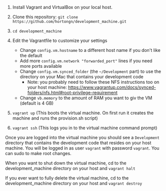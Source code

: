 1. Install Vagrant and VirtualBox on your local host.

1. Clone this repository: `git clone https://github.com/hortongn/development_machine.git`

1. `cd development_machine`

1. Edit the Vagrantfile to customize your settings
   * Change `config.vm.hostname` to a different host name if you don't like the default
   * Add more `config.vm.network "forwarded_port"` lines if you need more ports available
   * Change `config.vm.synced_folder` (the `~/Development` part) to use the directory on your Mac that contains your development code
      * Note: you probably need to follow these NFS instructions too on your host machine: https://www.vagrantup.com/docs/synced-folders/nfs.html#root-privilege-requirement
   * Change `vb.memory` to the amount of RAM you want to giv the VM (default is 4 GB)

1. `vagrant up` (This boots the virtual machine.  On first run it creates the machine and runs the provision.sh script)

1. `vagrant ssh` (This logs you in to the virtual machine command prompt)

Once you are logged into the virtual machine you should see a `Development` directory that contains the development code that resides on your host machine.  You will be logged in as user `vagrant` with password `vagrant`.  You can sudo to make root changes.

When you want to shut down the virtual machine, cd to the development_machine directory on your host and `vagrant halt`

If you ever want to fully delete the virtual machine, cd to the development_machine directory on your host and `vagrant destroy`
